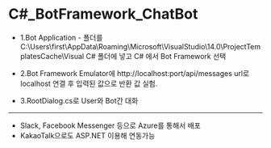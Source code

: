 # C#_BotFramework_ChatBot

* 1.Bot Application - 폴더를 C:\Users\first\AppData\Roaming\Microsoft\VisualStudio\14.0\ProjectTemplatesCache\Visual C# 폴더에 넣고 C# 에서 Bot Framework 선택

* 2.Bot Framework Emulator에 http://localhost:port/api/messages url로 localhost 연결 후 입력된 값으로 반환 값 실험.

* 3.RootDialog.cs로 User와 Bot간 대화

<hr/>

* Slack, Facebook Messenger 등으로 Azure를 통해서 배포
* KakaoTalk으로도 ASP.NET 이용해 연동가능
